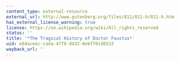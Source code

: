 ```yaml
---
content_type: external-resource
external_url: http://www.gutenberg.org/files/811/811-h/811-h.htm
has_external_license_warning: true
license: https://en.wikipedia.org/wiki/All_rights_reserved
status: ''
title: '*The Tragical History of Doctor Faustus*'
uid: e64aceec-cada-47f8-9432-0ebf701d6533
wayback_url: ''
---
```

